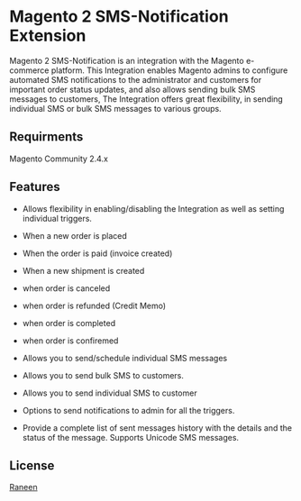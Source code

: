 # Magento 2 SMS-Notification Extension

Magento 2 SMS-Notification is an integration with the Magento e-commerce platform. This Integration enables Magento admins to configure automated SMS notifications to the administrator and customers for important order status updates, and also allows sending bulk SMS messages to customers, The Integration offers great flexibility, in sending individual SMS or bulk SMS messages to various groups.

## Requirments

Magento Community 2.4.x

## Features


- Allows flexibility in enabling/disabling the Integration as well as setting individual triggers.

- When a new order is placed

- When the order is paid (invoice created)

- When a new shipment is created

- when order is canceled

- when order is refunded (Credit Memo)

- when order is completed

- when order is confiremed

- Allows you to send/schedule individual SMS messages

- Allows you to send bulk SMS to customers.

- Allows you to send individual SMS to customer

- Options to send notifications to admin for all the triggers.

- Provide a complete list of sent messages history with the details and the status of the message.
Supports Unicode SMS messages.

## License

[Raneen](https://choosealicense.com/licenses/mit/)

